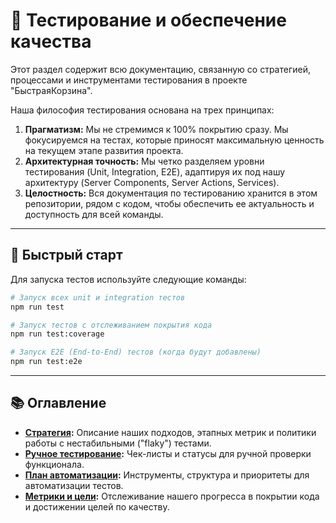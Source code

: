 # 🧪 Тестирование и обеспечение качества

Этот раздел содержит всю документацию, связанную со стратегией, процессами и инструментами тестирования в проекте "БыстраяКорзина".

Наша философия тестирования основана на трех принципах:
1.  **Прагматизм:** Мы не стремимся к 100% покрытию сразу. Мы фокусируемся на тестах, которые приносят максимальную ценность на текущем этапе развития проекта.
2.  **Архитектурная точность:** Мы четко разделяем уровни тестирования (Unit, Integration, E2E), адаптируя их под нашу архитектуру (Server Components, Server Actions, Services).
3.  **Целостность:** Вся документация по тестированию хранится в этом репозитории, рядом с кодом, чтобы обеспечить ее актуальность и доступность для всей команды.

---

## 🚀 Быстрый старт

Для запуска тестов используйте следующие команды:

```bash
# Запуск всех unit и integration тестов
npm run test

# Запуск тестов с отслеживанием покрытия кода
npm run test:coverage

# Запуск E2E (End-to-End) тестов (когда будут добавлены)
npm run test:e2e
```

---

## 📚 Оглавление

-   **[Стратегия](./strategy.md):** Описание наших подходов, этапных метрик и политики работы с нестабильными ("flaky") тестами.
-   **[Ручное тестирование](./manual/README.md):** Чек-листы и статусы для ручной проверки функционала.
-   **[План автоматизации](./automated/README.md):** Инструменты, структура и приоритеты для автоматизации тестов.
-   **[Метрики и цели](./metrics.md):** Отслеживание нашего прогресса в покрытии кода и достижении целей по качеству.
